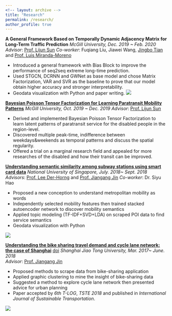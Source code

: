 ```yaml
---
<!-- layout: archive -->
title: "Research"
permalink: /research/
author_profile: true
---
```

**A General Framework Based on Temporally Dynamic Adjacency Matrix for Long-Term Traffic Prediction**
*McGill University, Dec. 2019 ~ Feb. 2020*
*Advisor*:  [Prof. Lijun Sun](https://lijunsun.github.io/)
*Co-worker*: Fuqiang Liu, Jiawei Wang, [Jingbo Tian](https://joshuatian-mcgill.github.io/) and [Prof. Luis Miranda-Moreno](https://www.mcgill.ca/civil/luis-miranda-moreno) 
* Introduced a general framework with Bias Block to improve the performance of seq2seq extreme long-time prediction.
* Used STGCN, DCRNN and GWNet as base model and chose Matrix Factorization, VAR and SVR as the baseline to prove that our model obtain higher accuracy and stronger interpretability. 
* Geodata visualization with Python and paper writing.
![](http://zhuangdingyi.github.io/files/framework_kdd.png) 

[**Bayesian Poisson Tensor Factorization for Learning Paratransit Mobility Patterns**](https://zhuangdingyi.github.io/files/project_cive_648.pdf) 
*McGill University, Oct. 2019 ~ Dec. 2019*
*Advisor*:  [Prof. Lijun Sun](https://lijunsun.github.io/)
* Derived and implemented Bayesian Poisson Tensor Factorization to learn latent patterns of paratransit service for the disabled people in the region-level.
* Discovered multiple peak-time, indifference between weekdays&weekends as temporal patterns and discuss the spatial regularity.
* Offered a trial on a marginal research field and appealed for more researches of the disabled and how their transit can be improved.

[**Understanding semantic similarity among subway stations using smart card data**](https://zhuangdingyi.github.io/files/Final_report_prof_lee.pdf) 
*National University of Singapore, July. 2018~ Sept. 2018*  
*Advisors*: [Prof. Lee Der-Horng](http://www.eng.nus.edu.sg/cee/people/ceeleedh/) and [Prof. Jiangang Jin](http://naoce.sjtu.edu.cn/en/teachershow.aspx?info_lb=24&info_id=8&flag=2)
*Co-worker*: Dr. Siyu Hao
  * Proposed a new conception to understand metropolitan mobility as words  
  * Independently selected mobility features then trained stacked autoencoder network to discover mobility semantics  
  * Applied topic modeling (TF-IDF+SVD+LDA) on scraped POI data to find service semantics 
  * Geodata visualization with Python  

![](http://zhuangdingyi.github.io/files/stns.gif) 

[**Understanding the bike sharing travel demand and cycle lane network: the case of Shanghai**](https://zhuangdingyi.github.io/files/2018-08-23-Pre-Bikesharing.pdf)  [doi](https://www.tandfonline.com/doi/full/10.1080/15568318.2019.1699209) 
*Shanghai Jiao Tong University, Mar. 2017~ June. 2018*  
*Advisor*: [Prof. Jiangang Jin](http://naoce.sjtu.edu.cn/en/teachershow.aspx?info_lb=24&info_id=8&flag=2)  
  * Proposed methods to scrape data from bike-sharing application  
  * Applied graphic clustering to mine the insight of bike-sharing data  
  * Suggested a method to explore cycle lane network then presented advice for urban planning  
  * Paper accepted by *6th T-LOG*, *TSTE 2018* and published in *International Journal of Sustainable Transportation*.

![](http://zhuangdingyi.github.io/files/geographic_barrier_titled.png) 
